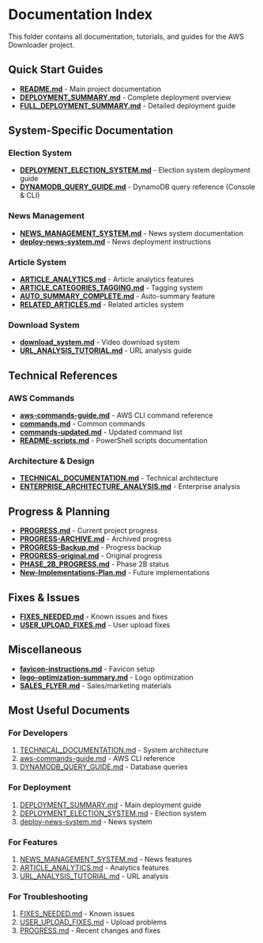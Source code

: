 # Documentation Index

This folder contains all documentation, tutorials, and guides for the AWS Downloader project.

## Quick Start Guides

- **[README.md](README.md)** - Main project documentation
- **[DEPLOYMENT_SUMMARY.md](DEPLOYMENT_SUMMARY.md)** - Complete deployment overview
- **[FULL_DEPLOYMENT_SUMMARY.md](FULL_DEPLOYMENT_SUMMARY.md)** - Detailed deployment guide

## System-Specific Documentation

### Election System
- **[DEPLOYMENT_ELECTION_SYSTEM.md](DEPLOYMENT_ELECTION_SYSTEM.md)** - Election system deployment guide
- **[DYNAMODB_QUERY_GUIDE.md](DYNAMODB_QUERY_GUIDE.md)** - DynamoDB query reference (Console & CLI)

### News Management
- **[NEWS_MANAGEMENT_SYSTEM.md](NEWS_MANAGEMENT_SYSTEM.md)** - News system documentation
- **[deploy-news-system.md](deploy-news-system.md)** - News deployment instructions

### Article System
- **[ARTICLE_ANALYTICS.md](ARTICLE_ANALYTICS.md)** - Article analytics features
- **[ARTICLE_CATEGORIES_TAGGING.md](ARTICLE_CATEGORIES_TAGGING.md)** - Tagging system
- **[AUTO_SUMMARY_COMPLETE.md](AUTO_SUMMARY_COMPLETE.md)** - Auto-summary feature
- **[RELATED_ARTICLES.md](RELATED_ARTICLES.md)** - Related articles system

### Download System
- **[download_system.md](download_system.md)** - Video download system
- **[URL_ANALYSIS_TUTORIAL.md](URL_ANALYSIS_TUTORIAL.md)** - URL analysis guide

## Technical References

### AWS Commands
- **[aws-commands-guide.md](aws-commands-guide.md)** - AWS CLI command reference
- **[commands.md](commands.md)** - Common commands
- **[commands-updated.md](commands-updated.md)** - Updated command list
- **[README-scripts.md](README-scripts.md)** - PowerShell scripts documentation

### Architecture & Design
- **[TECHNICAL_DOCUMENTATION.md](TECHNICAL_DOCUMENTATION.md)** - Technical architecture
- **[ENTERPRISE_ARCHITECTURE_ANALYSIS.md](ENTERPRISE_ARCHITECTURE_ANALYSIS.md)** - Enterprise analysis

## Progress & Planning

- **[PROGRESS.md](PROGRESS.md)** - Current project progress
- **[PROGRESS-ARCHIVE.md](PROGRESS-ARCHIVE.md)** - Archived progress
- **[PROGRESS-Backup.md](PROGRESS-Backup.md)** - Progress backup
- **[PROGRESS-original.md](PROGRESS-original.md)** - Original progress
- **[PHASE_2B_PROGRESS.md](PHASE_2B_PROGRESS.md)** - Phase 2B status
- **[New-Implementations-Plan.md](New-Implementations-Plan.md)** - Future implementations

## Fixes & Issues

- **[FIXES_NEEDED.md](FIXES_NEEDED.md)** - Known issues and fixes
- **[USER_UPLOAD_FIXES.md](USER_UPLOAD_FIXES.md)** - User upload fixes

## Miscellaneous

- **[favicon-instructions.md](favicon-instructions.md)** - Favicon setup
- **[logo-optimization-summary.md](logo-optimization-summary.md)** - Logo optimization
- **[SALES_FLYER.md](SALES_FLYER.md)** - Sales/marketing materials

## Most Useful Documents

### For Developers
1. [TECHNICAL_DOCUMENTATION.md](TECHNICAL_DOCUMENTATION.md) - System architecture
2. [aws-commands-guide.md](aws-commands-guide.md) - AWS CLI reference
3. [DYNAMODB_QUERY_GUIDE.md](DYNAMODB_QUERY_GUIDE.md) - Database queries

### For Deployment
1. [DEPLOYMENT_SUMMARY.md](DEPLOYMENT_SUMMARY.md) - Main deployment guide
2. [DEPLOYMENT_ELECTION_SYSTEM.md](DEPLOYMENT_ELECTION_SYSTEM.md) - Election system
3. [deploy-news-system.md](deploy-news-system.md) - News system

### For Features
1. [NEWS_MANAGEMENT_SYSTEM.md](NEWS_MANAGEMENT_SYSTEM.md) - News features
2. [ARTICLE_ANALYTICS.md](ARTICLE_ANALYTICS.md) - Analytics features
3. [URL_ANALYSIS_TUTORIAL.md](URL_ANALYSIS_TUTORIAL.md) - URL analysis

### For Troubleshooting
1. [FIXES_NEEDED.md](FIXES_NEEDED.md) - Known issues
2. [USER_UPLOAD_FIXES.md](USER_UPLOAD_FIXES.md) - Upload problems
3. [PROGRESS.md](PROGRESS.md) - Recent changes and fixes
